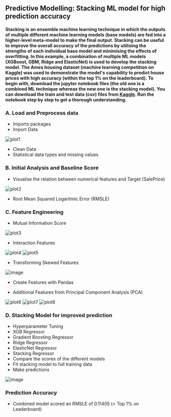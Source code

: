 ## Predictive Modelling: Stacking ML model for high prediction accuracy
#### Stacking is an ensemble machine learning technique in which the outputs of multiple different machine learning models (base models) are fed into a higher-level meta-model to make the final output. Stacking can be useful to improve the overall accuracy of the predictions by utilising the strengths of each individual base model and minimising the effects of overfitting. In this example, a combination of multiple ML models (XGBoost, GBM, Ridge and ElasticNet) is used to develop the stacking model. The Ames housing dataset (machine learning competition on Kaggle) was used to demonstrate the model's capability to predict house prices with high accuracy (within the top 1% on the leaderboard). To begin with, download the jupyter notebook files (the old one is a combined ML technique whereas the new one is the stacking model). You can download the train and test data (csv) files from [Kaggle](https://www.kaggle.com/competitions/house-prices-advanced-regression-techniques). Run the notebook step by step to get a thorough understanding. 

### A. Load and Preprocess data
* Imports packages
* Import Data

![plot1](https://user-images.githubusercontent.com/29087240/186298908-e4e74bc9-026e-4b2b-ac0d-ffc87883df2b.png)

* Clean Data
* Statistical data types and missing values
### B. Initial Analysis and Baseline Score
* Visualise the relation between numerical features and Target (SalePrice)

![plot2](https://user-images.githubusercontent.com/29087240/186298661-f23a6ceb-c686-47a3-bb15-5bd516382109.png)

* Root Mean Squared Logaritmic Error (RMSLE)
### C. Feature Engineering
* Mutual Information Score

![plot3](https://user-images.githubusercontent.com/29087240/186299083-5bfe246e-2e1d-45fc-98b1-6e4078671b50.png)

* Interaction Features

![plot4](https://user-images.githubusercontent.com/29087240/186299108-79b82b93-d430-4eee-a8d4-4dcb268022dd.png)
![plot5](https://user-images.githubusercontent.com/29087240/186299128-ae1bc5c3-90c9-4ec7-ac81-a135abdaa810.png)

* Transforming Skewed Features

![image](https://github.com/muntasirhsn/Combined-ML-Models-for-House-Prices-Prediction/assets/29087240/34ee38f5-a8a5-4916-925f-72ca10b3e78b)


* Create Features with Pandas

* Additional Features from Principal Component Analysis (PCA)

![plot6](https://user-images.githubusercontent.com/29087240/186299153-a48d45ed-d919-49b3-9bf7-28e4cdc626c4.png)
![plot7](https://user-images.githubusercontent.com/29087240/186299173-d5134e9b-5149-447f-8d7b-763b87cde13d.png)
![plot8](https://user-images.githubusercontent.com/29087240/186299188-3c760c0c-b413-46ce-ba5c-c91902d99f4a.png)

### D. Stacking Model for improved prediction
* Hyperparameter Tuning
* XGB Regressor
* Gradient Boosting Regressor
* Ridge Regressor
* ElasticNet Regressor
* Stacking Regressor
* Compare the scores of the different models
* Fit stacking model to full training data
* Make predictions

![image](https://github.com/muntasirhsn/Stacking-ML-Model-for-House-Prices-Prediction/assets/29087240/5739c5aa-f92e-4ee8-baec-c20b473caafc)

### Prediction Accuracy
* Combined model scored an RMSLE of 0.11405 (< Top 1% on Leaderboard)
